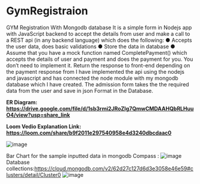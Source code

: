 # GymRegistraion
GYM Registration With Mongodb database
It is a simple form in Nodejs app with JavaScript backend to
accept the details from user and make a call to a REST api (in any backend language) which
does the following:
● Accepts the user data, does basic validations
● Store the data in database 
● Assume that you have a mock function named CompletePayment() which accepts the
details of user and payment and does the payment for you. You don’t need to
implement it.
 Return the response to front-end depending on the payment response from
 I have implemented the api using the nodejs and javascript and has connected the node module with my mongodb database which I have created. The admission form takes the the required data from the user and save in json Format in the Database.
 
 **ER Diagram: https://drive.google.com/file/d/1sb3rmi2JRoZlg7QmwCMDAAHQbRLHuuO4/view?usp=share_link**
 
 **Loom Vedio Explanation Link: https://loom.com/share/b9f2011e297540958e4d3240dbcdaac0**

![image](https://user-images.githubusercontent.com/71371931/207451875-d1d266eb-a4c7-4503-aea0-6f682dc866be.png)

Bar Chart for the sample inputted data in mongodb Compass :
 ![image](https://user-images.githubusercontent.com/71371931/207452171-7b26d457-e30e-429c-a754-3a84e0c282ba.png)
Database collections:https://cloud.mongodb.com/v2/62d27c127d6d3e3058e46e59#clusters/detail/Cluster0
![image](https://user-images.githubusercontent.com/71371931/207452742-a57ca313-ab18-4597-b148-c24fafe8f060.png)

